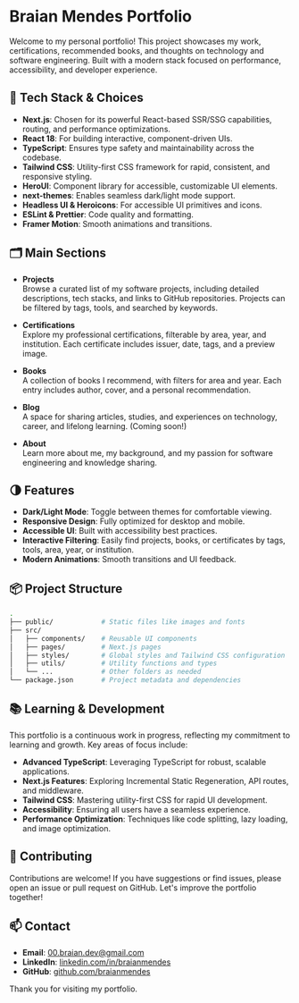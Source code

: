 # Braian Mendes Portfolio

Welcome to my personal portfolio! This project showcases my work, certifications, recommended books, and thoughts on technology and software engineering. Built with a modern stack focused on performance, accessibility, and developer experience.

## 🚀 Tech Stack & Choices

- **Next.js**: Chosen for its powerful React-based SSR/SSG capabilities, routing, and performance optimizations.
- **React 18**: For building interactive, component-driven UIs.
- **TypeScript**: Ensures type safety and maintainability across the codebase.
- **Tailwind CSS**: Utility-first CSS framework for rapid, consistent, and responsive styling.
- **HeroUI**: Component library for accessible, customizable UI elements.
- **next-themes**: Enables seamless dark/light mode support.
- **Headless UI & Heroicons**: For accessible UI primitives and icons.
- **ESLint & Prettier**: Code quality and formatting.
- **Framer Motion**: Smooth animations and transitions.

## 🗂️ Main Sections

- **Projects**  
  Browse a curated list of my software projects, including detailed descriptions, tech stacks, and links to GitHub repositories. Projects can be filtered by tags, tools, and searched by keywords.

- **Certifications**  
  Explore my professional certifications, filterable by area, year, and institution. Each certificate includes issuer, date, tags, and a preview image.

- **Books**  
  A collection of books I recommend, with filters for area and year. Each entry includes author, cover, and a personal recommendation.

- **Blog**  
  A space for sharing articles, studies, and experiences on technology, career, and lifelong learning. (Coming soon!)

- **About**  
  Learn more about me, my background, and my passion for software engineering and knowledge sharing.

## 🌗 Features

- **Dark/Light Mode**: Toggle between themes for comfortable viewing.
- **Responsive Design**: Fully optimized for desktop and mobile.
- **Accessible UI**: Built with accessibility best practices.
- **Interactive Filtering**: Easily find projects, books, or certificates by tags, tools, area, year, or institution.
- **Modern Animations**: Smooth transitions and UI feedback.

## 📦 Project Structure

```bash
.
├── public/            # Static files like images and fonts
├── src/
│   ├── components/    # Reusable UI components
│   ├── pages/         # Next.js pages
│   ├── styles/        # Global styles and Tailwind CSS configuration
│   ├── utils/         # Utility functions and types
│   └── ...            # Other folders as needed
└── package.json       # Project metadata and dependencies
```

## 📚 Learning & Development

This portfolio is a continuous work in progress, reflecting my commitment to learning and growth. Key areas of focus include:

- **Advanced TypeScript**: Leveraging TypeScript for robust, scalable applications.
- **Next.js Features**: Exploring Incremental Static Regeneration, API routes, and middleware.
- **Tailwind CSS**: Mastering utility-first CSS for rapid UI development.
- **Accessibility**: Ensuring all users have a seamless experience.
- **Performance Optimization**: Techniques like code splitting, lazy loading, and image optimization.

## 🤝 Contributing

Contributions are welcome! If you have suggestions or find issues, please open an issue or pull request on GitHub. Let's improve the portfolio together!

## 📫 Contact

- **Email**: [00.braian.dev@gmail.com](mailto:00.braian.dev@gmail.com)
- **LinkedIn**: [linkedin.com/in/braianmendes](https://www.linkedin.com/in/braianmendes/)
- **GitHub**: [github.com/braianmendes](https://github.com/braianmendes)

Thank you for visiting my portfolio.

